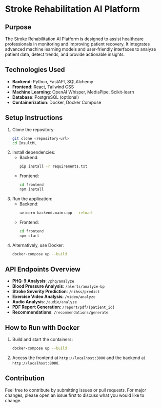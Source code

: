 # Stroke Rehabilitation AI Platform

## Purpose
The Stroke Rehabilitation AI Platform is designed to assist healthcare professionals in monitoring and improving patient recovery. It integrates advanced machine learning models and user-friendly interfaces to analyze patient data, detect trends, and provide actionable insights.

## Technologies Used
- **Backend**: Python, FastAPI, SQLAlchemy
- **Frontend**: React, Tailwind CSS
- **Machine Learning**: OpenAI Whisper, MediaPipe, Scikit-learn
- **Database**: PostgreSQL (optional)
- **Containerization**: Docker, Docker Compose

## Setup Instructions
1. Clone the repository:
   ```bash
   git clone <repository-url>
   cd InsultML
   ```
2. Install dependencies:
   - Backend:
     ```bash
     pip install -r requirements.txt
     ```
   - Frontend:
     ```bash
     cd frontend
     npm install
     ```
3. Run the application:
   - Backend:
     ```bash
     uvicorn backend.main:app --reload
     ```
   - Frontend:
     ```bash
     cd frontend
     npm start
     ```
4. Alternatively, use Docker:
   ```bash
   docker-compose up --build
   ```

## API Endpoints Overview
- **PHQ-9 Analysis**: `/phq/analyze`
- **Blood Pressure Analysis**: `/alerts/analyze-bp`
- **Stroke Severity Prediction**: `/nihss/predict`
- **Exercise Video Analysis**: `/video/analyze`
- **Audio Analysis**: `/audio/analyze`
- **PDF Report Generation**: `/report/pdf/{patient_id}`
- **Recommendations**: `/recommendations/generate`

## How to Run with Docker
1. Build and start the containers:
   ```bash
   docker-compose up --build
   ```
2. Access the frontend at `http://localhost:3000` and the backend at `http://localhost:8000`.

## Contribution
Feel free to contribute by submitting issues or pull requests. For major changes, please open an issue first to discuss what you would like to change.